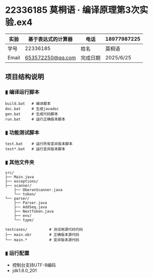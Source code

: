 # 22336185 莫桐语 · 编译原理第3次实验.ex4

| 实验  | **基于表达式的计算器** | 电话     | 18977987225 |
| ----- | ---------------------- | -------- | ----------- |
| 学号  | 22336185               | 姓名     | 莫桐语      |
| Email | 653572250@qq.com       | 完成日期 | 2025/6/25   |

## 项目结构说明

### ▮ 编译运行脚本

```
build.bat	# 编译脚本
doc.bat		# 生成javadoc
gen.bat		# 生成代码脚本
run.bat		# 运行正确版本脚本
```



### ▮ 功能测试脚本

```
test.bat	# 运行所有变异版本脚本
test*.bat	# 运行变异版本脚本
```



### ▮ 其他文件夹

```
src/			
├── Main.java		
├── exceptions/
├── scanner/
	├── OberonScanner.java
	└── token/
└── parser/
	├── Parser.java
	├── AddSeq.java
	├── NextToken.java
	├── env/
	└── type/

testcases/			# 测试用源代码代码
├── main.obr		# 正确版本源代码
└── main.* 			# 变异版本源代码
```



### ▮ 运行配置

- 控制台支持UTF-8编码
- jdk1.8.0_201